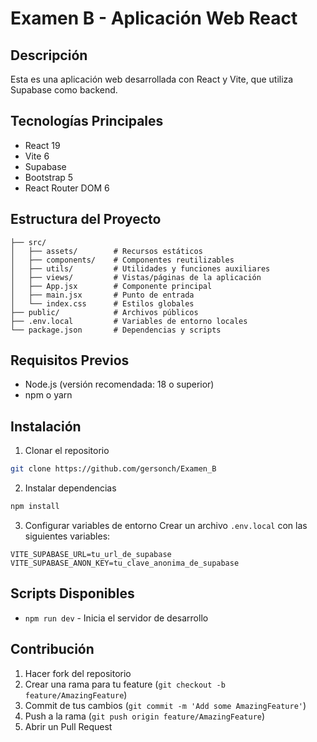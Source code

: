 # Examen B - Aplicación Web React

## Descripción

Esta es una aplicación web desarrollada con React y Vite, que utiliza Supabase como backend.

## Tecnologías Principales

- React 19
- Vite 6
- Supabase
- Bootstrap 5
- React Router DOM 6

## Estructura del Proyecto

```
├── src/
│   ├── assets/        # Recursos estáticos
│   ├── components/    # Componentes reutilizables
│   ├── utils/         # Utilidades y funciones auxiliares
│   ├── views/         # Vistas/páginas de la aplicación
│   ├── App.jsx        # Componente principal
│   ├── main.jsx       # Punto de entrada
│   └── index.css      # Estilos globales
├── public/            # Archivos públicos
├── .env.local         # Variables de entorno locales
└── package.json       # Dependencias y scripts
```

## Requisitos Previos

- Node.js (versión recomendada: 18 o superior)
- npm o yarn

## Instalación

1. Clonar el repositorio

```bash
git clone https://github.com/gersonch/Examen_B
```

2. Instalar dependencias

```bash
npm install
```

3. Configurar variables de entorno
   Crear un archivo `.env.local` con las siguientes variables:

```env
VITE_SUPABASE_URL=tu_url_de_supabase
VITE_SUPABASE_ANON_KEY=tu_clave_anonima_de_supabase
```

## Scripts Disponibles

- `npm run dev` - Inicia el servidor de desarrollo

## Contribución

1. Hacer fork del repositorio
2. Crear una rama para tu feature (`git checkout -b feature/AmazingFeature`)
3. Commit de tus cambios (`git commit -m 'Add some AmazingFeature'`)
4. Push a la rama (`git push origin feature/AmazingFeature`)
5. Abrir un Pull Request
